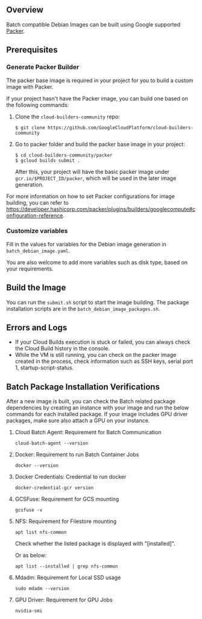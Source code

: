 ## Overview
Batch compatible Debian Images can be built using Google supported [Packer](https://github.com/GoogleCloudPlatform/cloud-builders-community/tree/master/packer).

## Prerequisites
### Generate Packer Builder
The packer base image is required in your project for you to build a custom image with Packer.

If your project hasn't have the Packer image, you can build one based on the following commands:

1.  Clone the `cloud-builders-community` repo:

    ```
    $ git clone https://github.com/GoogleCloudPlatform/cloud-builders-community
    ```

2.  Go to packer folder and build the packer base image in your project:

    ```
    $ cd cloud-builders-community/packer
    $ gcloud builds submit .
    ```

    After this, your project will have the basic packer image under
    `gcr.io/$PROJECT_ID/packer`, which will be used in the later image
    generation.

For more information on how to set Packer configurations for image building, you can refer to https://developer.hashicorp.com/packer/plugins/builders/googlecompute#configuration-reference.

### Customize variables
Fill in the values for variables for the Debian image generation in `batch_debian_image.yaml`.

You are also welcome to add more variables such as disk type, based on your requirements.

## Build the Image
You can run the `submit.sh` script to start the image building. The package installation scripts are in the `batch_debian_image_packages.sh`.

## Errors and Logs
* If your Cloud Builds execution is stuck or failed, you can always check the Cloud Build history in the console.
* While the VM is still running, you can check on the packer image created in the process, check information such as SSH keys, serial port 1, startup-script-status.

## Batch Package Installation Verifications
After a new image is built, you can check the Batch related package
dependencies by creating an instance with your image and run the below commands for each installed package. If your image includes GPU driver packages, make sure also attach a GPU on your instance.

1.  Cloud Batch Agent: Requirement for Batch Communication

    ```
    cloud-batch-agent --version
    ```

2.  Docker: Requirement to run Batch Container Jobs

    ```
    docker --version
    ```

3.  Docker Credentials: Credential to run docker

    ```
    docker-credential-gcr version
    ```

4.  GCSFuse: Requirement for GCS mounting

    ```
    gcsfuse -v
    ```

5.  NFS: Requirement for Filestore mounting

    ```
    apt list nfs-common
    ```

    Check whether the listed package is displayed with "[installed]".

    Or as below:

    ```
    apt list --installed | grep nfs-common
    ```

6.  Mdadm: Requirement for Local SSD usage

    ```
    sudo mdadm --version
    ```

7.  GPU Driver: Requirement for GPU Jobs

    ```
    nvidia-smi
    ```
